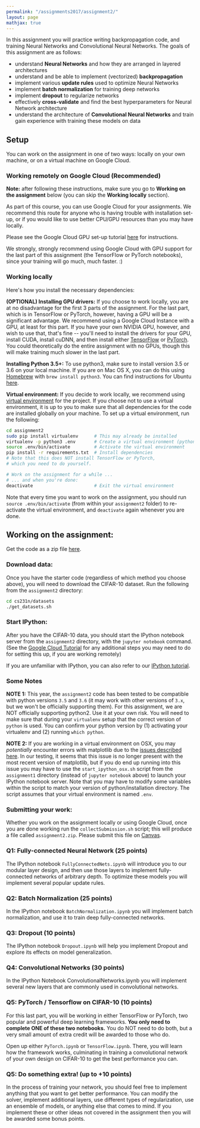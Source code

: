 ```yaml
---
permalink: "/assignments2017/assignment2/"
layout: page
mathjax: true
---
```


In this assignment you will practice writing backpropagation code, and training
Neural Networks and Convolutional Neural Networks. The goals of this assignment
are as follows:

- understand **Neural Networks** and how they are arranged in layered
  architectures
- understand and be able to implement (vectorized) **backpropagation**
- implement various **update rules** used to optimize Neural Networks
- implement **batch normalization** for training deep networks
- implement **dropout** to regularize networks
- effectively **cross-validate** and find the best hyperparameters for Neural
  Network architecture
- understand the architecture of **Convolutional Neural Networks** and train
  gain experience with training these models on data

## Setup
You can work on the assignment in one of two ways: locally on your own machine, or on a virtual machine on Google Cloud.

### Working remotely on Google Cloud (Recommended)

**Note:** after following these instructions, make sure you go to **Working on the assignment** below (you can skip the **Working locally** section).

As part of this course, you can use Google Cloud for your assignments. We recommend this route for anyone who is having trouble with installation set-up, or if you would like to use better CPU/GPU resources than you may have locally. 

Please see the Google Cloud GPU set-up tutorial [here](http://cs231n.github.io/gce-tutorial-gpus/) for instructions. 

We strongly, strongly recommend using Google Cloud with GPU support for the last part of this assignment (the TensorFlow or PyTorch notebooks), since your training will go much, much faster. :)

### Working locally
Here's how you install the necessary dependencies:

**(OPTIONAL) Installing GPU drivers:**
If you choose to work locally, you are at no disadvantage for the first 3 parts of the assignment. For the last part, which is in TensorFlow or PyTorch, however, having a GPU will be a significant advantage. We recommend using a Google Cloud Instance with a GPU, at least for this part. If you have your own NVIDIA GPU, however, and wish to use that, that's fine -- you'll need to install the drivers for your GPU, install CUDA, install cuDNN, and then install either [TensorFlow](https://www.tensorflow.org/install/) or [PyTorch](http://pytorch.org/). You could theoretically do the entire assignment with no GPUs, though this will make training much slower in the last part. 

**Installing Python 3.5+:**
To use python3, make sure to install version 3.5 or 3.6 on your local machine. If you are on Mac OS X, you can do this using [Homebrew](https://brew.sh) with `brew install python3`. You can find instructions for Ubuntu [here](https://www.digitalocean.com/community/tutorials/how-to-install-python-3-and-set-up-a-local-programming-environment-on-ubuntu-16-04).

**Virtual environment:**
If you decide to work locally, we recommend using [virtual environment](http://docs.python-guide.org/en/latest/dev/virtualenvs/) for the project. If you choose not to use a virtual environment, it is up to you to make sure that all dependencies for the code are installed globally on your machine. To set up a virtual environment, run the following:

```bash
cd assignment2
sudo pip install virtualenv      # This may already be installed
virtualenv -p python3 .env       # Create a virtual environment (python3)
source .env/bin/activate         # Activate the virtual environment
pip install -r requirements.txt  # Install dependencies
# Note that this does NOT install TensorFlow or PyTorch, 
# which you need to do yourself.

# Work on the assignment for a while ...
# ... and when you're done:
deactivate                       # Exit the virtual environment
```

Note that every time you want to work on the assignment, you should run `source .env/bin/activate` (from within your `assignment2` folder) to re-activate the virtual environment, and `deactivate` again whenever you are done.

## Working on the assignment:
Get the code as a zip file [here](http://cs231n.stanford.edu/assignments/2017/spring1617_assignment2.zip).

### Download data:
Once you have the starter code (regardless of which method you choose above), you will need to download the CIFAR-10 dataset.
Run the following from the `assignment2` directory:

```bash
cd cs231n/datasets
./get_datasets.sh
```

### Start IPython:
After you have the CIFAR-10 data, you should start the IPython notebook server from the
`assignment2` directory, with the `jupyter notebook` command. (See the [Google Cloud Tutorial](http://cs231n.github.io/gce-tutorial/) for any additional steps you may need to do for setting this up, if you are working remotely)

If you are unfamiliar with IPython, you can also refer to our
[IPython tutorial](/ipython-tutorial).

### Some Notes
**NOTE 1:** This year, the `assignment2` code has been tested to be compatible with python versions `3.5` and `3.6` (it may work with other versions of `3.x`, but we won't be officially supporting them). For this assignment, we are NOT officially supporting python2. Use it at your own risk. You will need to make sure that during your `virtualenv` setup that the correct version of `python` is used. You can confirm your python version by (1) activating your virtualenv and (2) running `which python`.

**NOTE 2:** If you are working in a virtual environment on OSX, you may *potentially* encounter
errors with matplotlib due to the [issues described here](http://matplotlib.org/faq/virtualenv_faq.html). In our testing, it seems that this issue is no longer present with the most recent version of matplotlib, but if you do end up running into this issue you may have to use the `start_ipython_osx.sh` script from the `assignment1` directory (instead of `jupyter notebook` above) to launch your IPython notebook server. Note that you may have to modify some variables within the script to match your version of python/installation directory. The script assumes that your virtual environment is named `.env`.

### Submitting your work:
Whether you work on the assignment locally or using Google Cloud, once you are done
working run the `collectSubmission.sh` script; this will produce a file called
`assignment2.zip`. Please submit this file on [Canvas](https://canvas.stanford.edu/courses/66461/).

### Q1: Fully-connected Neural Network (25 points)
The IPython notebook `FullyConnectedNets.ipynb` will introduce you to our
modular layer design, and then use those layers to implement fully-connected
networks of arbitrary depth. To optimize these models you will implement several
popular update rules.

### Q2: Batch Normalization (25 points)
In the IPython notebook `BatchNormalization.ipynb` you will implement batch
normalization, and use it to train deep fully-connected networks.

### Q3: Dropout (10 points)
The IPython notebook `Dropout.ipynb` will help you implement Dropout and explore
its effects on model generalization.

### Q4: Convolutional Networks (30 points)
In the IPython Notebook ConvolutionalNetworks.ipynb you will implement several new layers that are commonly used in convolutional networks.

### Q5: PyTorch / Tensorflow on CIFAR-10 (10 points)
For this last part, you will be working in either TensorFlow or PyTorch, two popular and powerful deep learning frameworks. **You only need to complete ONE of these two notebooks.** You do NOT need to do both, but a very small amount of extra credit will be awarded to those who do. 

Open up either `PyTorch.ipynb` or `TensorFlow.ipynb`. There, you will learn how the framework works, culminating in training a  convolutional network of your own design on CIFAR-10 to get the best performance you can.

### Q5: Do something extra! (up to +10 points)
In the process of training your network, you should feel free to implement
anything that you want to get better performance. You can modify the solver,
implement additional layers, use different types of regularization, use an
ensemble of models, or anything else that comes to mind. If you implement these
or other ideas not covered in the assignment then you will be awarded some bonus
points.
